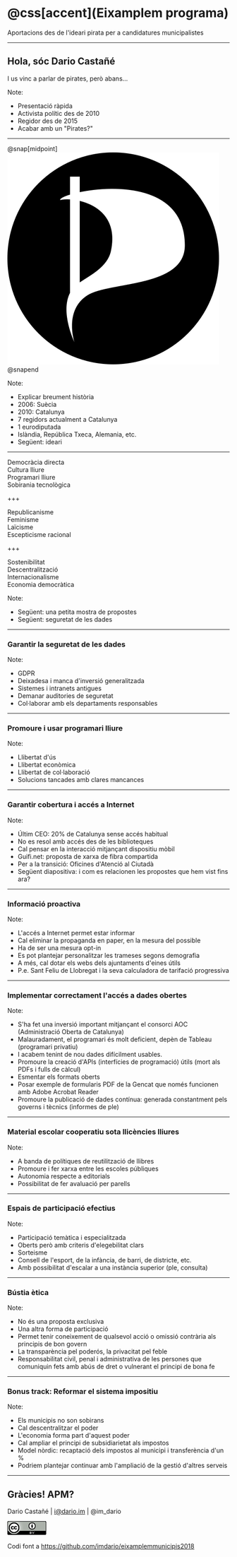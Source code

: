 # @css[accent](Eixamplem programa)

Aportacions des de l'ideari pirata per a candidatures municipalistes

---

## Hola, sóc Dario Castañé

I us vinc a parlar de pirates, però abans...

Note:

- Presentació ràpida
- Activista polític des de 2010
- Regidor des de 2015
- Acabar amb un "Pirates?"

---

@snap[midpoint]
![Pirates de Catalunya](assets/img/pirates.png)
@snapend

Note:

- Explicar breument història
- 2006: Suècia
- 2010: Catalunya
- 7 regidors actualment a Catalunya
- 1 eurodiputada
- Islàndia, República Txeca, Alemania, etc.
- Següent: ideari

---

Democràcia directa<br>
Cultura lliure<br>
Programari lliure<br>
Sobirania tecnològica

+++

Republicanisme<br>
Feminisme<br>
Laïcisme<br>
Escepticisme racional

+++

Sostenibilitat<br>
Descentralització<br>
Internacionalisme<br>
Economia democràtica

Note:

- Següent: una petita mostra de propostes
- Següent: seguretat de les dades

---

### Garantir la seguretat de les dades

Note:

- GDPR
- Deixadesa i manca d'inversió generalitzada
- Sistemes i intranets antigues
- Demanar auditories de seguretat
- Col·laborar amb els departaments responsables

---

### Promoure i usar programari lliure

Note:

- Llibertat d'ús
- Llibertat econòmica
- Llibertat de col·laboració
- Solucions tancades amb clares mancances

---

### Garantir cobertura i accés a Internet

Note:

- Últim CEO: 20% de Catalunya sense accés habitual
- No es resol amb accés des de les biblioteques
- Cal pensar en la interacció mitjançant dispositiu mòbil
- Guifi.net: proposta de xarxa de fibra compartida
- Per a la transició: Oficines d'Atenció al Ciutadà
- Següent diapositiva: i com es relacionen les propostes que hem vist fins ara?

---

### Informació proactiva

Note: 

- L'accés a Internet permet estar informar
- Cal eliminar la propaganda en paper, en la mesura del possible
- Ha de ser una mesura opt-in
- Es pot plantejar personalitzar les trameses segons demografia
- A més, cal dotar els webs dels ajuntaments d'eines útils
- P.e. Sant Feliu de Llobregat i la seva calculadora de tarifació progressiva

---

### Implementar correctament l'accés a dades obertes

Note:

- S'ha fet una inversió important mitjançant el consorci AOC (Administració Oberta de Catalunya)
- Malauradament, el programari és molt deficient, depèn de Tableau (programari privatiu)
- I acabem tenint de nou dades difícilment usables.
- Promoure la creació d'APIs (interfícies de programació) útils (mort als PDFs i fulls de càlcul)
- Esmentar els formats oberts
- Posar exemple de formularis PDF de la Gencat que només funcionen amb Adobe Acrobat Reader
- Promoure la publicació de dades contínua: generada constantment pels governs i tècnics (informes de ple)

---

### Material escolar cooperatiu sota llicències lliures

Note:

- A banda de polítiques de reutilització de llibres
- Promoure i fer xarxa entre les escoles públiques
- Autonomia respecte a editorials
- Possibilitat de fer avaluació per parells

---

### Espais de participació efectius

Note:

- Participació temàtica i especialitzada
- Oberts però amb criteris d'elegebilitat clars
- Sorteisme
- Consell de l'esport, de la infància, de barri, de districte, etc.
- Amb possibilitat d'escalar a una instància superior (ple, consulta)

---

### Bústia ètica

Note:

- No és una proposta exclusiva
- Una altra forma de participació
- Permet tenir coneixement de qualsevol acció o omissió contrària als principis de bon govern
- La transparència pel poderós, la privacitat pel feble
- Responsabilitat civil, penal i administrativa de les persones que comuniquin fets amb abús de dret o vulnerant el principi de bona fe

---

### Bonus track: Reformar el sistema impositiu

Note:

- Els municipis no son sobirans
- Cal descentralitzar el poder
- L'economia forma part d'aquest poder
- Cal ampliar el principi de subsidiarietat als impostos
- Model nòrdic: recaptació dels impostos al municipi i transferència d'un %
- Podriem plantejar continuar amb l'ampliació de la gestió d'altres serveis

---

## Gràcies! APM?

Dario Castañé | i@dario.im | @im_dario

![Creative Commons Reconeixement 4.0 Internacional](assets/img/cc.png)

Codi font a https://github.com/imdario/eixamplemmunicipis2018